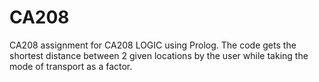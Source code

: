 # CA208
CA208 assignment for CA208 LOGIC using Prolog. 
The code gets the shortest distance between 2 given locations by the user while taking the mode of transport as a factor.
